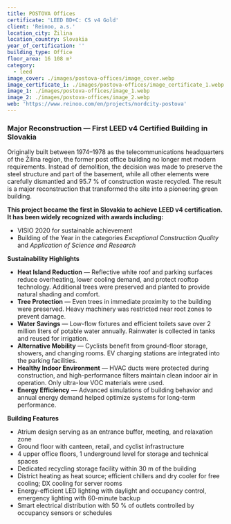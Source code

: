 ```yaml
---
title: POSTOVA Offices
certificate: 'LEED BD+C: CS v4 Gold'
client: 'Reinoo, a.s.'
location_city: Žilina
location_country: Slovakia
year_of_certification: ''
building_type: Office
floor_area: 16 108 m²
category:
  - leed
image_cover: ./images/postova-offices/image_cover.webp
image_certificate_1: ./images/postova-offices/image_certificate_1.webp
image_1: ./images/postova-offices/image_1.webp
image_2: ./images/postova-offices/image_2.webp
web: 'https://www.reinoo.com/en/projects/nordcity-postova'
---
```


### Major Reconstruction — First LEED v4 Certified Building in Slovakia

Originally built between 1974–1978 as the telecommunications headquarters of the Žilina region, the former post office building no longer met modern requirements. Instead of demolition, the decision was made to preserve the steel structure and part of the basement, while all other elements were carefully dismantled and 95.7 % of construction waste recycled. The result is a major reconstruction that transformed the site into a pioneering green building.

**This project became the first in Slovakia to achieve LEED v4 certification. It has been widely recognized with awards including:**

- VISIO 2020 for sustainable achievement
- Building of the Year in the categories _Exceptional Construction Quality_ and _Application of Science and Research_

**Sustainability Highlights**

- **Heat Island Reduction** — Reflective white roof and parking surfaces reduce overheating, lower cooling demand, and protect rooftop technology. Additional trees were preserved and planted to provide natural shading and comfort.
- **Tree Protection** — Even trees in immediate proximity to the building were preserved. Heavy machinery was restricted near root zones to prevent damage.
- **Water Savings** — Low-flow fixtures and efficient toilets save over 2 million liters of potable water annually. Rainwater is collected in tanks and reused for irrigation.
- **Alternative Mobility** — Cyclists benefit from ground-floor storage, showers, and changing rooms. EV charging stations are integrated into the parking facilities.
- **Healthy Indoor Environment** — HVAC ducts were protected during construction, and high-performance filters maintain clean indoor air in operation. Only ultra-low VOC materials were used.
- **Energy Efficiency** — Advanced simulations of building behavior and annual energy demand helped optimize systems for long-term performance.

**Building Features**

- Atrium design serving as an entrance buffer, meeting, and relaxation zone
- Ground floor with canteen, retail, and cyclist infrastructure
- 4 upper office floors, 1 underground level for storage and technical spaces
- Dedicated recycling storage facility within 30 m of the building
- District heating as heat source; efficient chillers and dry cooler for free cooling; DX cooling for server rooms
- Energy-efficient LED lighting with daylight and occupancy control, emergency lighting with 60-minute backup
- Smart electrical distribution with 50 % of outlets controlled by occupancy sensors or schedules

